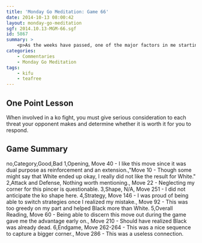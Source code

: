 ```yaml
---
title: 'Monday Go Meditation: Game 66'
date: 2014-10-13 08:00:42
layout: monday-go-meditation
sgf: 2014.10.13-MGM-66.sgf
id: 5867
summary: >
	<p>As the weeks have passed, one of the major factors in me starting to play go again has been the numerous friends who have been kind enough to take time out of their day and ask me to play. Just like last week’s MGM, this week’s MGM features teafree. It’s an exciting one that is chocked full of ko battles and exciting exchanges. I hope that it keeps you on the edge of your seat as we navigate through the treacherous waters of this kifu! Enjoy!</p>
categories:
	- Commentaries
	- Monday Go Meditation
tags:
	- kifu
	- teafree
---
```


## One Point Lesson

When involved in a ko fight, you must give serious consideration to each threat your opponent makes and determine whether it is worth it for you to respond.

## Game Summary

no,Category,Good,Bad
1,Opening, Move 40 - I like this move since it was dual purpose as reinforcement and an extension.,"Move 10 - Though some might say that White ended up okay, I really did not like the result for White."
2,Attack and Defense, Nothing worth mentioning., Move 22 - Neglecting my corner for this pincer is questionable.
3,Shape, N/A, Move 251 - I did not anticipate the ko shape here.
4,Strategy, Move 146 - I was proud of being able to switch strategies once I realized my mistake., Move 92 - This was too greedy on my part and helped Black more than White.
5,Overall Reading, Move 60 - Being able to discern this move out during the game gave me the advantage early on., Move 210 - Should have realized Black was already dead.
6,Endgame, Move 262-264 - This was a nice sequence to capture a bigger corner., Move 286 - This was a useless connection.

